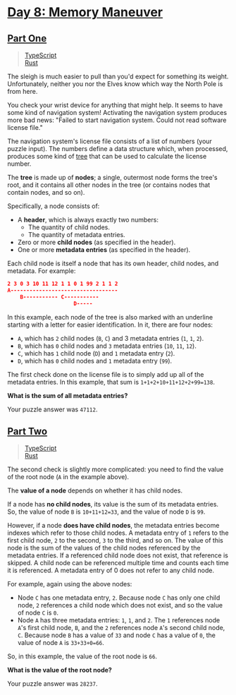 # [Day 8: Memory Maneuver](https://adventofcode.com/2018/day/8)

## [Part One](https://adventofcode.com/2018/day/8#part1)

> [TypeScript](/solutions/typescript/2018/08/src/p1.ts)\
> [Rust](/solutions/rust/2018/08/src/lib.rs)

The sleigh is much easier to pull than you'd expect for something its weight.
Unfortunately, neither you nor the Elves know which way the North Pole is from
here.

You check your wrist device for anything that might help. It seems to have some
kind of navigation system! Activating the navigation system produces more bad
news: "Failed to start navigation system. Could not read software license file."

The navigation system's license file consists of a list of numbers (your puzzle
input). The numbers define a data structure which, when processed, produces some
kind of [tree](<https://en.wikipedia.org/wiki/Tree_(data_structure)>) that can
be used to calculate the license number.

The **tree** is made up of **nodes**; a single, outermost node forms the tree's
root, and it contains all other nodes in the tree (or contains nodes that
contain nodes, and so on).

Specifically, a node consists of:

- A **header**, which is always exactly two numbers:
  - The quantity of child nodes.
  - The quantity of metadata entries.
- Zero or more **child nodes** (as specified in the header).
- One or more **metadata entries** (as specified in the header).

Each child node is itself a node that has its own header, child nodes, and
metadata. For example:

```json
2 3 0 3 10 11 12 1 1 0 1 99 2 1 1 2
A----------------------------------
    B----------- C-----------
                     D-----
```

In this example, each node of the tree is also marked with an underline starting
with a letter for easier identification. In it, there are four nodes:

- `A`, which has `2` child nodes (`B`, `C`) and 3 metadata entries (`1`, `1`,
  `2`).
- `B`, which has `0` child nodes and `3` metadata entries (`10`, `11`, `12`).
- `C`, which has `1` child node (`D`) and `1` metadata entry (`2`).
- `D`, which has `0` child nodes and `1` metadata entry (`99`).

The first check done on the license file is to simply add up all of the metadata
entries. In this example, that sum is `1+1+2+10+11+12+2+99=138`.

**What is the sum of all metadata entries?**

Your puzzle answer was `47112`.

## [Part Two](https://adventofcode.com/2018/day/8#part2)

> [TypeScript](/solutions/typescript/2018/08/src/p2.ts)\
> [Rust](/solutions/rust/2018/08/src/lib.rs)

The second check is slightly more complicated: you need to find the value of the
root node (`A` in the example above).

The **value of a node** depends on whether it has child nodes.

If a node has **no child nodes**, its value is the sum of its metadata entries.
So, the value of node `B` is `10+11+12=33`, and the value of node `D` is `99`.

However, if a node **does have child nodes**, the metadata entries become
indexes which refer to those child nodes. A metadata entry of `1` refers to the
first child node, `2` to the second, `3` to the third, and so on. The value of
this node is the sum of the values of the child nodes referenced by the metadata
entries. If a referenced child node does not exist, that reference is skipped. A
child node can be referenced multiple time and counts each time it is
referenced. A metadata entry of 0 does not refer to any child node.

For example, again using the above nodes:

- Node `C` has one metadata entry, `2`. Because node `C` has only one child
  node, `2` references a child node which does not exist, and so the value of
  node `C` is `0`.
- Node `A` has three metadata entries: `1`, `1`, and `2`. The `1` references
  node `A`'s first child node, `B`, and the `2` references node `A`'s second
  child node, `C`. Because node `B` has a value of `33` and node `C` has a value
  of `0`, the value of node `A` is `33+33+0=66`.

So, in this example, the value of the root node is `66`.

**What is the value of the root node?**

Your puzzle answer was `28237`.
